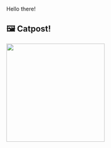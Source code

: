 Hello there!



## 🖼️ Catpost!

<sub>
    <img src="https://cdn2.thecatapi.com/images/f6TwUpltl.jpg" height="256">
</sub>

